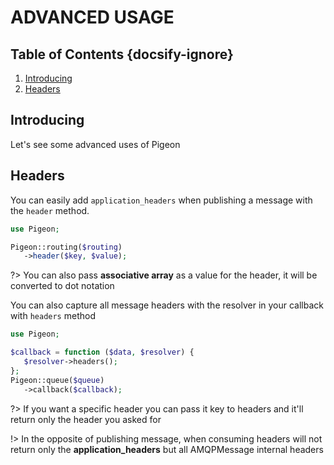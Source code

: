 # ADVANCED USAGE
## Table of Contents {docsify-ignore}
 1. [Introducing](#introducing)
 1. [Headers](#headers)
 
## Introducing
 Let's see some advanced uses of Pigeon
 
## Headers
 You can easily add `application_headers` when publishing a message with the `header` method.
 
 ```php
use Pigeon;

Pigeon::routing($routing)
    ->header($key, $value);    
```  

?> You can also pass **associative array** as a value for the header, it will be converted to dot notation

You can also capture all message headers with the resolver in your callback with `headers` method
 ```php
 use Pigeon;
 
$callback = function ($data, $resolver) {
    $resolver->headers();
};
 Pigeon::queue($queue)
    ->callback($callback);    
 ```  
 
?> If you want a specific header you can pass it key to headers and it'll return only the header you asked for

!> In the opposite of publishing message, when consuming headers will not return only the **application_headers**
but all AMQPMessage internal headers
